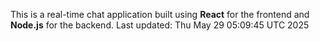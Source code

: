 This is a real-time chat application built using **React** for the frontend and **Node.js** for the backend.
Last updated: Thu May 29 05:09:45 UTC 2025
